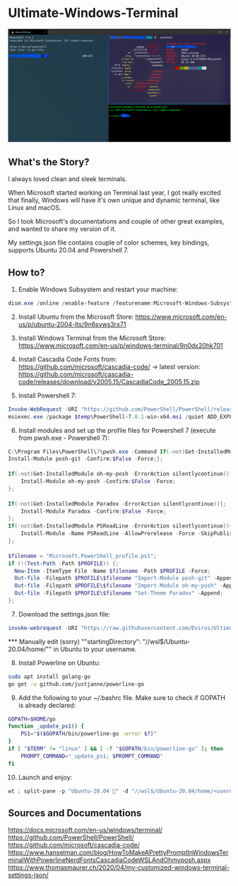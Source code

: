 # Ultimate-Windows-Terminal

![Terminal](https://github.com/Dviros/Ultimate-Windows-Terminal/raw/master/image.png)

## What's the Story?
I always loved clean and sleek terminals.

When Microsoft started working on Terminal last year, I got really excited that finally, Windows will have it's own unique and dynamic terminal, like Linux and macOS.

So I took Microsoft's documentations and couple of other great examples, and wanted to share my version of it.

My settings.json file contains couple of color schemes, key bindings, supports Ubuntu 20.04 and Powershell 7.


## How to?
1. Enable Windows Subsystem and restart your machine:
```powershell
dism.exe /online /enable-feature /featurename:Microsoft-Windows-Subsystem-Linux /all /norestart
```

2. Install Ubuntu from the Microsoft Store:
https://www.microsoft.com/en-us/p/ubuntu-2004-lts/9n6svws3rx71

3. Install Windows Terminal from the Microsoft Store:
https://www.microsoft.com/en-us/p/windows-terminal/9n0dx20hk701

4. Install Cascadia Code Fonts from:
https://github.com/microsoft/cascadia-code/ -> latest version:
https://github.com/microsoft/cascadia-code/releases/download/v2005.15/CascadiaCode_2005.15.zip

5. Install Powershell 7:
```powershell
Invoke-WebRequest -URI "https://github.com/PowerShell/PowerShell/releases/download/v7.0.1/PowerShell-7.0.1-win-x64.msi" -outfile $temp\PowerShell-7.0.1-win-x64.msi
msiexec.exe /package $temp\PowerShell-7.0.1-win-x64.msi /quiet ADD_EXPLORER_CONTEXT_MENU_OPENPOWERSHELL=1 ENABLE_PSREMOTING=1 REGISTER_MANIFEST=1
```

6. Install modules and set up the profile files for Powershell 7 (execute from pwsh.exe - Powershell 7):
```powershell
C:\Program Files\PowerShell\7\pwsh.exe -Command If(-not(Get-InstalledModule posh-git -ErrorAction silentlycontinue)){;
Install-Module posh-git -Confirm:$False -Force;};

If(-not(Get-InstalledModule oh-my-posh -ErrorAction silentlycontinue)){;
    Install-Module oh-my-posh -Confirm:$False -Force;
};

If(-not(Get-InstalledModule Paradox -ErrorAction silentlycontinue)){;
    Install-Module Paradox -Confirm:$False -Force;
};
If(-not(Get-InstalledModule PSReadLine -ErrorAction silentlycontinue)){;
    Install-Module -Name PSReadLine -AllowPrerelease -Force -SkipPublisherCheck;
};

$filename = "Microsoft.PowerShell_profile.ps1";
if (!(Test-Path -Path $PROFILE)) {;
  New-Item -ItemType File -Name $filename -Path $PROFILE -Force;
  Out-file -Filepath $PROFILE\$filename "Import-Module posh-git" -Append;
  Out-file -Filepath $PROFILE\$filename "Import-Module oh-my-posh" -Append;
  Out-file -Filepath $PROFILE\$filename "Set-Theme Paradox" -Append;
};

```

7. Download the settings.json file:
```powershell
invoke-webrequest -URI "https://raw.githubusercontent.com/Dviros/Ultimate-Windows-Terminal/master/settings.json" -Out-file $env:USERPROFILE\AppData\Local\Packages\Microsoft.WindowsTerminal_*\LocalState\settings.json -Force
```
*** Manually edit (sorry) ""startingDirectory": "//wsl$/Ubuntu-20.04/home/<username>"" in Ubuntu to your username.

8. Install Powerline on Ubuntu:
```bash
sudo apt install golang-go
go get -u github.com/justjanne/powerline-go
```

9. Add the following to your ~/.bashrc file. Make sure to check if GOPATH is already declared:
```bash
GOPATH=$HOME/go
function _update_ps1() {
    PS1="$($GOPATH/bin/powerline-go -error $?)"
}
if [ "$TERM" != "linux" ] && [ -f "$GOPATH/bin/powerline-go" ]; then
    PROMPT_COMMAND="_update_ps1; $PROMPT_COMMAND"
fi
```

10. Launch and enjoy:
```powershell
wt ; split-pane -p "Ubuntu-20.04 🐳" -d "//wsl$/Ubuntu-20.04/home/<username>"; split-pane -p "cmd"
```


## Sources and Documentations
https://docs.microsoft.com/en-us/windows/terminal/
https://github.com/PowerShell/PowerShell/
https://github.com/microsoft/cascadia-code/
https://www.hanselman.com/blog/HowToMakeAPrettyPromptInWindowsTerminalWithPowerlineNerdFontsCascadiaCodeWSLAndOhmyposh.aspx
https://www.thomasmaurer.ch/2020/04/my-customized-windows-terminal-settings-json/
